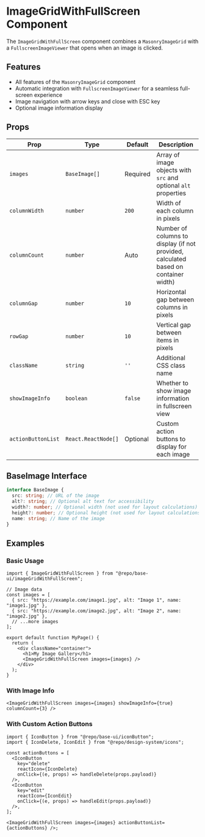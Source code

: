 # ImageGridWithFullScreen Component

The `ImageGridWithFullScreen` component combines a `MasonryImageGrid` with a `FullscreenImageViewer` that opens when an image is clicked.

## Features

- All features of the `MasonryImageGrid` component
- Automatic integration with `FullscreenImageViewer` for a seamless full-screen experience
- Image navigation with arrow keys and close with ESC key
- Optional image information display

## Props

| Prop               | Type                | Default  | Description                                                                         |
| ------------------ | ------------------- | -------- | ----------------------------------------------------------------------------------- |
| `images`           | `BaseImage[]`       | Required | Array of image objects with `src` and optional `alt` properties                     |
| `columnWidth`      | `number`            | `200`    | Width of each column in pixels                                                      |
| `columnCount`      | `number`            | Auto     | Number of columns to display (if not provided, calculated based on container width) |
| `columnGap`        | `number`            | `10`     | Horizontal gap between columns in pixels                                            |
| `rowGap`           | `number`            | `10`     | Vertical gap between items in pixels                                                |
| `className`        | `string`            | `''`     | Additional CSS class name                                                           |
| `showImageInfo`    | `boolean`           | `false`  | Whether to show image information in fullscreen view                                |
| `actionButtonList` | `React.ReactNode[]` | Optional | Custom action buttons to display for each image                                     |

## BaseImage Interface

```ts
interface BaseImage {
  src: string; // URL of the image
  alt?: string; // Optional alt text for accessibility
  width?: number; // Optional width (not used for layout calculations)
  height?: number; // Optional height (not used for layout calculations)
  name: string; // Name of the image
}
```

## Examples

### Basic Usage

```tsx
import { ImageGridWithFullScreen } from "@repo/base-ui/imageGridWithFullScreen";

// Image data
const images = [
  { src: "https://example.com/image1.jpg", alt: "Image 1", name: "image1.jpg" },
  { src: "https://example.com/image2.jpg", alt: "Image 2", name: "image2.jpg" },
  // ...more images
];

export default function MyPage() {
  return (
    <div className="container">
      <h1>My Image Gallery</h1>
      <ImageGridWithFullScreen images={images} />
    </div>
  );
}
```

### With Image Info

```tsx
<ImageGridWithFullScreen images={images} showImageInfo={true} columnCount={3} />
```

### With Custom Action Buttons

```tsx
import { IconButton } from "@repo/base-ui/iconButton";
import { IconDelete, IconEdit } from "@repo/design-system/icons";

const actionButtons = [
  <IconButton
    key="delete"
    reactIcon={IconDelete}
    onClick={(e, props) => handleDelete(props.payload)}
  />,
  <IconButton
    key="edit"
    reactIcon={IconEdit}
    onClick={(e, props) => handleEdit(props.payload)}
  />,
];

<ImageGridWithFullScreen images={images} actionButtonList={actionButtons} />;
```
